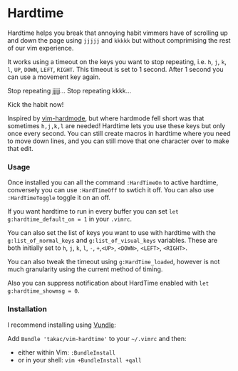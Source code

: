 # Hardtime

Hardtime helps you break that annoying habit vimmers have of scrolling up and
down the page using `jjjjj` and `kkkkk` but without comprimising the rest of our vim
experience.

It works using a timeout on the keys you want to stop repeating, i.e. `h`, `j`, `k`, `l`, `UP`, `DOWN`, `LEFT`, `RIGHT`.
This timeout is set to 1 second. After 1 second you can use a movement key again.

Stop repeating jjjjj...
Stop repeating kkkk...

Kick the habit now!

Inspired by [vim-hardmode](https://github.com/wikitopian/hardmode), but where
hardmode fell short was that sometimes `h,j,k,l` are needed! Hardtime lets you use
these keys but only once every second. You can still create macros in hardtime
where you need to move down lines, and you can still move that one character
over to make that edit.

### Usage

Once installed you can all the command `:HardTimeOn` to active hardtime,
conversely you can use `:HardTimeOff` to swtich it off. You can also use
`:HardTimeToggle` toggle it on an off.

If you want hardtime to run in every buffer you can set `let
g:hardtime_default_on = 1` in your `.vimrc`.

You can also set the list of keys you want to use with hardtime with the
`g:list_of_normal_keys` and `g:list_of_visual_keys` variables. These are both
initially set to `h`, `j`, `k`, `l`, `-`, `+`,`<UP>`, `<DOWN>`, `<LEFT>`, `<RIGHT>`.

You can also tweak the timeout using `g:HardTime_loaded`, however is not much
granularity using the current method of timing.

Also you can suppress notification about HardTime enabled with `let g:hardtime_showmsg = 0`.

### Installation
I recommend installing using [Vundle](https://github.com/gmarik/vundle):

Add `Bundle 'takac/vim-hardtime'` to your `~/.vimrc` and then:

* either within Vim: `:BundleInstall`
* or in your shell: `vim +BundleInstall +qall`

